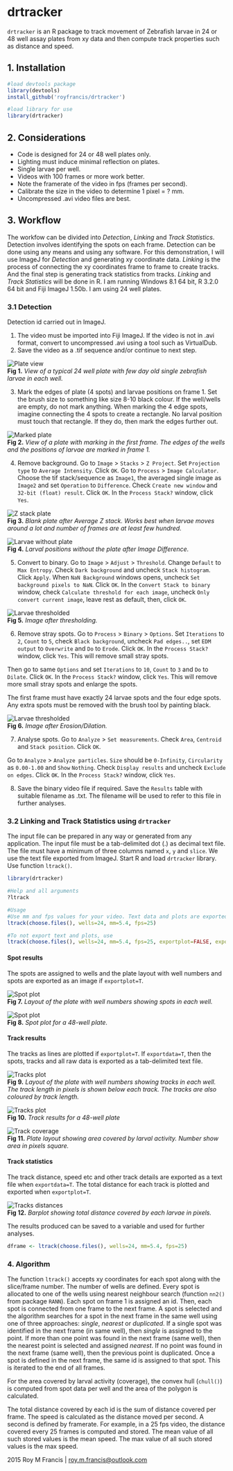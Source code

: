 # drtracker  

`drtracker` is an R package to track movement of Zebrafish larvae in 24 or 48 well assay plates from xy data and then compute track properties such as distance and speed.  

## 1. Installation  
```r
#load devtools package
library(devtools)
install_github('royfrancis/drtracker')

#load library for use
library(drtracker)
```
## 2. Considerations  

+ Code is designed for 24 or 48 well plates only.  
+ Lighting must induce minimal reflection on plates.  
+ Single larvae per well.  
+ Videos with 100 frames or more work better.  
+ Note the framerate of the video in fps (frames per second).  
+ Calibrate the size in the video to determine 1 pixel = ? mm.  
+ Uncompressed .avi video files are best.  

## 3. Workflow  
The workfow can be divided into *Detection*, *Linking* and *Track Statistics*. Detection involves identifying the spots on each frame. Detection can be done using any means and using any software. For this demonstration, I will use ImageJ for *Detection* and generating xy coordinate data. *Linking* is the process of connecting the xy coordinates frame to frame to create tracks. And the final step is generating track statistics from tracks. *Linking* and *Track Statistics* will be done in R. I am running Windows 8.1 64 bit, R 3.2.0 64 bit and Fiji ImageJ 1.50b. I am using 24 well plates.  

### 3.1 Detection

Detection id carried out in ImageJ.  
1. The video must be imported into Fiji ImageJ. If the video is not in .avi format, convert to uncompressed .avi using a tool such as VirtualDub.   
2. Save the video as a .tif sequence and/or continue to next step.  

![Plate view](vignettes/fig1.jpg)  
__Fig 1.__ *View of a typical 24 well plate with few day old single zebrafish larvae in each well.*  

3. Mark the edges of plate (4 spots) and larvae positions on frame 1. Set the brush size to something like size 8-10 black colour. If the well/wells are empty, do not mark anything. When marking the 4 edge spots, imagine connecting the 4 spots to create a rectangle. No larval position must touch that rectangle. If they do, then mark the edges further out.     

![Marked plate](vignettes/fig2.jpg)  
__Fig 2.__ *View of a plate with marking in the first frame. The edges of the wells and the positions of larvae are marked in frame 1.*  

4. Remove background. Go to `Image` > `Stacks` > `Z Project`. Set `Projection type` to `Average Intensity`. Click `OK`. Go to `Process` > `Image Calculator`. Choose the tif stack/sequence as `Image1`, the averaged single image as `Image2` and set `Operation` to `Difference`. Check `Create new window` and `32-bit (float) result`. Click `OK`. In the `Process Stack?` window, click `Yes`.  

![Z stack plate](vignettes/fig3.jpg)  
__Fig 3.__ *Blank plate after Average Z stack. Works best when larvae moves around a lot and number of frames are at least few hundred.*  

![Larvae without plate](vignettes/fig4.jpg)  
__Fig 4.__ *Larval positions without the plate after Image Difference.*  

5. Convert to binary. Go to `Image` > `Adjust` > `Threshold`. Change `Default` to `Max Entropy`. Check `Dark background` and uncheck `Stack histogram`. Click `Apply`. When `NaN Background` windows opens, uncheck `Set background pixels to NaN`. Click `OK`. In the `Convert Stack to binary` window, check `Calculate threshold for each image`, uncheck `Only convert current image`, leave rest as default, then, click `OK`.  

![Larvae thresholded](vignettes/fig5.jpg)  
__Fig 5.__ *Image after thresholding.* 

6. Remove stray spots. Go to `Process` > `Binary` > `Options`. Set `Iterations` to `2`, `Count` to `5`, check `Black background`, uncheck `Pad edges..`, set `EDM output` to `Overwrite` and `Do` to `Erode`. Click `OK`. In the `Process Stack?` window, click `Yes`. This will remove small stray spots.  

Then go to same `Options` and set `Iterations` to `10`, `Count` to `3` and `Do` to `Dilate`. Click `OK`. In the `Process Stack?` window, click `Yes`. This will remove more small stray spots and enlarge the spots.  

The first frame must have exactly 24 larvae spots and the four edge spots. Any extra spots must be removed with the brush tool by painting black.  

![Larvae thresholded](vignettes/fig6.jpg)  
__Fig 6.__ *Image after Erosion/Dilation.* 

7. Analyse spots. Go to `Analyze` > `Set measurements`. Check `Area`, `Centroid` and `Stack position`. Click `OK`.

Go to `Analyze` > `Analyze particles`. `Size` should be `0-Infinity`, `Circularity` as `0.00-1.00` and `Show` `Nothing`. Check `Display results` and uncheck `Exclude on edges`. Click `OK`. In the `Process Stack?` window, click `Yes`.  

8. Save the binary video file if required. Save the `Results` table with suitable filename as .txt. The filename will be used to refer to this file in further analyses.  

### 3.2 Linking and Track Statistics using `drtracker`  

The input file can be prepared in any way or generated from any application. The input file must be a tab-delimited dot (.) as decimal text file. The file must have a minimum of three columns named `x`, `y` and `slice`. We use the text file exported from ImageJ. Start R and load `drtracker` library. Use function `ltrack()`.  

```r
library(drtracker)

#Help and all arguments
?ltrack

#Usage
#Use mm and fps values for your video. Text data and plots are exported by default.
ltrack(choose.files(), wells=24, mm=5.4, fps=25)

#To not export text and plots, use
ltrack(choose.files(), wells=24, mm=5.4, fps=25, exportplot=FALSE, exportdata=FALSE)
```

#### Spot results  

The spots are assigned to wells and the plate layout with well numbers and spots are exported as an image if `exportplot=T`.

![Spot plot](vignettes/fig7.jpg)  
__Fig 7.__ *Layout of the plate with well numbers showing spots in each well.*  

![Spot plot](vignettes/fig7-1.jpg)  
__Fig 8.__ *Spot plot for a 48-well plate.* 

#### Track results  

The tracks as lines are plotted if `exportplot=T`. If `exportdata=T`, then the spots, tracks and all raw data is exported as a tab-delimited text file.  

![Tracks plot](vignettes/fig8.jpg)  
__Fig 9.__ *Layout of the plate with well numbers showing tracks in each well. The track length in pixels is shown below each track. The tracks are also coloured by track length.*  

![Tracks plot](vignettes/fig8-1.jpg)  
__Fig 10.__ *Track results for a 48-well plate*  

![Track coverage](vignettes/fig9.jpg)  
__Fig 11.__ *Plate layout showing area covered by larval activity. Number show area in pixels square.*  

#### Track statistics  

The track distance, speed etc and other track details are exported as a text file when `exportdata=T`. The total distance for each track is plotted and exported when `exportplot=T`.

![Tracks distances](vignettes/fig10.jpg)  
__Fig 12.__ *Barplot showing total distance covered by each larvae in pixels.*  

The results produced can be saved to a variable and used for further analyses.  

```r
dframe <- ltrack(choose.files(), wells=24, mm=5.4, fps=25)
```

### 4. Algorithm  
The function `ltrack()` accepts xy coordinates for each spot along with the slice/frame number. The number of wells are defined. Every spot is allocated to one of the wells using nearest neighbour search (function `nn2()` from package `RANN`). Each spot on frame 1 is assigned an id. Then, each spot is connected from one frame to the next frame. A spot is selected and the algorithm searches for a spot in the next frame in the same well using one of three approaches: *single*, *nearest* or *duplicated*. If a single spot was identified in the next frame (in same well), then *single* is assigned to the point. If more than one point was found in the next frame (same well), then the nearest point is selected and assigned *nearest*. If no point was found in the next frame (same well), then the previous point is duplicated. Once a spot is defined in the next frame, the same id is assigned to that spot. This is iterated to the end of all frames.  

For the area covered by larval activity (coverage), the convex hull (`chull()`) is computed from spot data per well and the area of the polygon is calculated.  

The total distance covered by each id is the sum of distance covered per frame. The speed is calculated as the distance moved per second. A second is defined by framerate. For example, in a 25 fps video, the distance covered every 25 frames is computed and stored. The mean value of all such stored values is the mean speed. The max value of all such stored values is the max speed.  

2015 Roy M Francis | roy.m.francis@outlook.com
